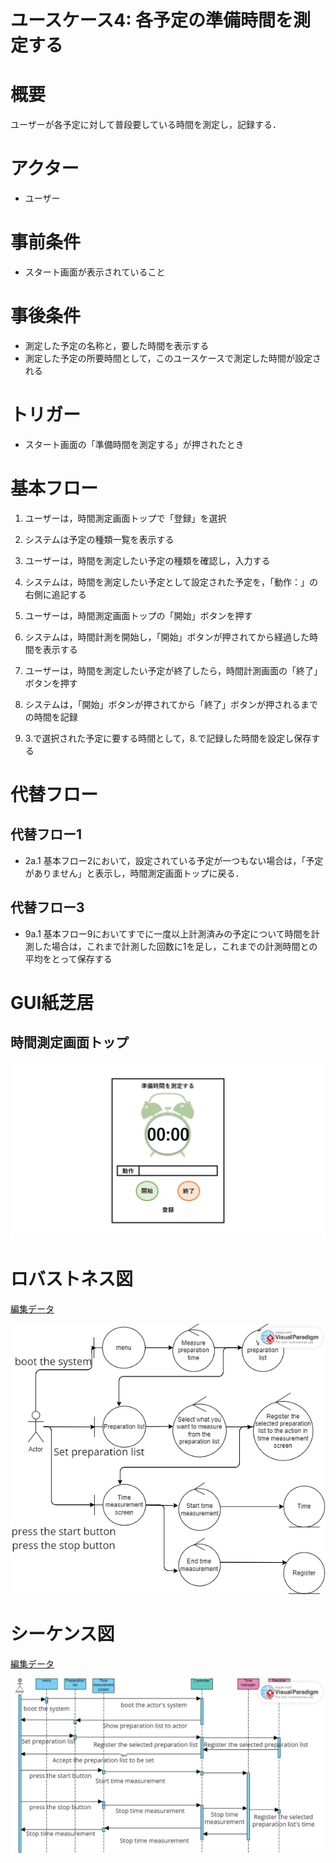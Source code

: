 # ユースケース4: 各予定の準備時間を測定する

# 概要

ユーザーが各予定に対して普段要している時間を測定し，記録する．

# アクター

- ユーザー

# 事前条件

- スタート画面が表示されていること

# 事後条件

- 測定した予定の名称と，要した時間を表示する
- 測定した予定の所要時間として，このユースケースで測定した時間が設定される

# トリガー

- スタート画面の「準備時間を測定する」が押されたとき

# 基本フロー

1. ユーザーは，時間測定画面トップで「登録」を選択

2. システムは予定の種類一覧を表示する

3. ユーザーは，時間を測定したい予定の種類を確認し，入力する

4. システムは，時間を測定したい予定として設定された予定を，「動作：」の右側に追記する

5. ユーザーは，時間測定画面トップの「開始」ボタンを押す

6. システムは，時間計測を開始し，「開始」ボタンが押されてから経過した時間を表示する

7. ユーザーは，時間を測定したい予定が終了したら，時間計測画面の「終了」ボタンを押す

8. システムは，「開始」ボタンが押されてから「終了」ボタンが押されるまでの時間を記録

9. 3.で選択された予定に要する時間として，8.で記録した時間を設定し保存する

# 代替フロー

## 代替フロー1
- 2a.1 基本フロー2において，設定されている予定が一つもない場合は，「予定がありません」と表示し，時間測定画面トップに戻る．

## 代替フロー3
- 9a.1 基本フロー9においてすでに一度以上計測済みの予定について時間を計測した場合は，これまで計測した回数に1を足し，これまでの計測時間との平均をとって保存する

# GUI紙芝居

## 時間測定画面トップ

![測定画面トップ](pics/use_case4.jpg)

# ロバストネス図

[編集データ](https://online.visual-paradigm.com/share.jsp?id=323637313839362d33)

![ロバストネス図のスクリーンショット](pics/robustness_diagrams/usecase4_robustness.png)

# シーケンス図

[編集データ](hhttps://online.visual-paradigm.com/share.jsp?id=323637313839362d34)

![シーケンス図のスクリーンショット](pics\sequence_diagrams\usecase4_sequence.png)
